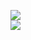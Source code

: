 [![](https://img.shields.io/badge/Made%20With-Github%20Spray-lightgrey.svg?style=for-the-badge&logo=github)](https://github.com/Annihil/github-spray#3941)  
[![](https://i.imgur.com/2DrTn0Z.gif)](https://github.com/Annihil/github-spray)